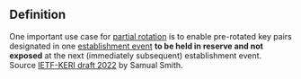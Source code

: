## Definition
One important use case for [partial rotation](partial-rotation) is to enable pre-rotated key pairs designated in one [establishment event](establishment-event) **to be held in reserve and not exposed** at the next (immediately subsequent) establishment event.\
Source [IETF-KERI draft 2022](https://github.com/WebOfTrust/ietf-keri/blob/main/draft-ssmith-keri.md) by Samual Smith.